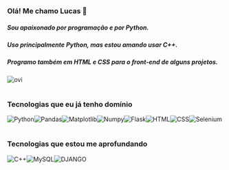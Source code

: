 ### Olá! Me chamo Lucas 👋

##### Sou apaixonado por programação e por Python.
##### Uso principalmente Python, mas estou amando usar C++.
##### Programo também em HTML e CSS para o front-end de alguns projetos.
<img src="https://github-readme-stats.vercel.app/api/top-langs?username=LucasRocha-png&show_icons=true&locale=en&layout=compact&theme=chartreuse-dark" alt="ovi" />

#
### Tecnologias que eu já tenho domínio


<div style="display: flex; wrap-direction: row;">
  <img alt="Python" src="https://img.shields.io/badge/Python-14354C?style=for-the-badge&logo=python&logoColor=white" />
  <img alt="Pandas" src="https://img.shields.io/badge/pandas-%23150458.svg?style=for-the-badge&logo=pandas&logoColor=white" /> 
  <img alt="Matplotlib" src="https://img.shields.io/badge/Matplotlib-%23ffffff.svg?style=for-the-badge&logo=Matplotlib&logoColor=black" />
  <img alt="Numpy" src="https://img.shields.io/badge/numpy-%23013243.svg?style=for-the-badge&logo=numpy&logoColor=white" />
  <img alt="Flask" src="https://img.shields.io/badge/Flask-000000?style=for-the-badge&logo=flask&logoColor=white" />
  <img alt="HTML" src="https://img.shields.io/badge/HTML5-E34F26?style=for-the-badge&logo=html5&logoColor=white" />
  <img alt="CSS" src="https://img.shields.io/badge/CSS3-1572B6?style=for-the-badge&logo=css3&logoColor=white" />
  <img alt="Selenium" src="https://img.shields.io/badge/-selenium-%43B02A?style=for-the-badge&logo=selenium&logoColor=white" />
</div>
  
# 
### Tecnologias que estou me aprofundando
<div style="display: flex">
<img alt="C++" src="https://img.shields.io/badge/C%2B%2B-00599C?style=for-the-badge&logo=c%2B%2B&logoColor=white" />
<img alt="MySQL" src="https://img.shields.io/badge/mysql-%2300f.svg?style=for-the-badge&logo=mysql&logoColor=white" />
<img alt="DJANGO" src="https://img.shields.io/badge/Django-092E20?style=for-the-badge&logo=django&logoColor=white" />
</div>

